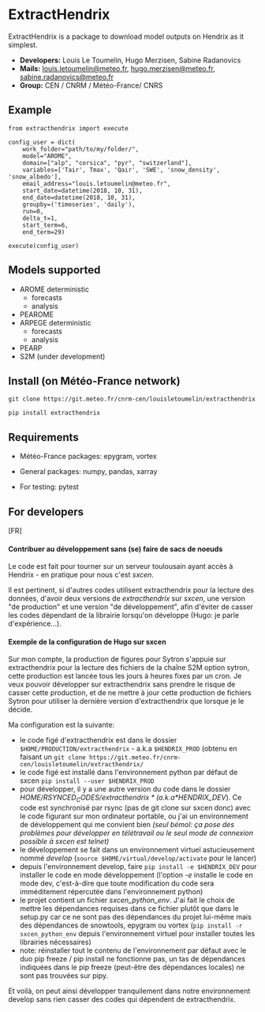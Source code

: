 # ExtractHendrix

ExtractHendrix is a package to download model outputs on Hendrix as it simplest.

- **Developers:** Louis Le Toumelin, Hugo Merzisen, Sabine Radanovics
- **Mails:** louis.letoumelin@meteo.fr, hugo.merzisen@meteo.fr, sabine.radanovics@meteo.fr
- **Group:** CEN / CNRM / Météo-France/ CNRS


Example
----------------------


    from extracthendrix import execute

    config_user = dict(
        work_folder="path/to/my/folder/",
        model="AROME",
        domain=["alp", "corsica", "pyr", "switzerland"],
        variables=['Tair', Tmax', 'Qair', 'SWE', 'snow_density', 'snow_albedo'],
        email_address="louis.letoumelin@meteo.fr",
        start_date=datetime(2018, 10, 31),
        end_date=datetime(2018, 10, 31),
        groupby=('timeseries', 'daily'),
        run=0,
        delta_t=1,
        start_term=6,
        end_term=29)

    execute(config_user)


Models supported
----------------------

- AROME deterministic
  - forecasts
  - analysis
- PEAROME
- ARPEGE deterministic
  - forecasts
  - analysis
- PEARP
- S2M (under development)

Install (on Météo-France network)
----------------------

    git clone https://git.meteo.fr/cnrm-cen/louisletoumelin/extracthendrix

    pip install extracthendrix


Requirements
----------------------
- Météo-France packages: epygram, vortex

- General packages: numpy, pandas, xarray

- For testing: pytest


For developers
----------------------
[FR]

#### Contribuer au développement sans (se) faire de sacs de noeuds

Le code est fait pour tourner sur un serveur toulousain ayant accès à Hendrix - en pratique pour nous c'est *sxcen*.

Il est pertinent, si d'autres codes utilisent extracthendrix pour la lecture des données, d'avoir deux versions de *extracthendrix* sur *sxcen*, une version "de production" et une version "de développement", afin d'éviter de casser les codes dépendant de la librairie lorsqu'on développe (Hugo: je parle d'expérience...).

#### Exemple de la configuration de Hugo sur sxcen

Sur mon compte, la production de figures pour Sytron s'appuie sur extracthendrix pour la lecture des fichiers de la chaîne S2M option sytron, cette production est lancée tous les jours à heures fixes par un cron. Je veux pouvoir développer sur extracthendrix sans prendre le risque de casser cette production, et de ne mettre à jour cette production de fichiers Sytron pour utiliser la dernière version d'extracthendrix que lorsque je le décide.

Ma configuration est la suivante:
- le code figé d'extracthendrix est dans le dossier `$HOME/PRODUCTION/extracthendrix` - a.k.a `$HENDRIX_PROD` (obtenu en faisant un `git clone https://git.meteo.fr/cnrm-cen/louisletoumelin/extracthendrix/`
- le code figé est installé dans l'environnement python par défaut de sxcen `pip install --user $HENDRIX_PROD`
- pour développer, il y a une autre version du code dans le dossier *$HOME/RSYNCED_CODES/extracthendrix* (a.k.a *$HENDRIX_DEV*). Ce code est synchronisé par rsync (pas de git clone sur sxcen donc) avec le code figurant sur mon ordinateur portable, ou j'ai un environnement de développement qui me convient bien *(seul bémol: ça pose des problèmes pour développer en télétravail ou le seul mode de connexion possible à sxcen est telnet)*
- le développement se fait dans un environnement virtuel astucieusement nommé *develop* (`source $HOME/virtual/develop/activate` pour le lancer)
- depuis l\'environnement develop, faire `pip install -e $HENDRIX_DEV` pour installer le code en mode développement (l'option *-e* installe le code en mode dev, c'est-à-dire que toute modification du code sera imméditement répercutée dans l'environnement python)
- le projet contient un fichier *sxcen_python_env*. J'ai fait le choix de mettre les dépendances requises dans ce fichier plutôt que dans le setup.py car ce ne sont pas des dépendances du projet lui-même mais des dépendances de snowtools, epygram ou vortex (`pip install -r sxcen_python_env` depuis l'environnement virtuel pour installer toutes les librairies nécessaires)
- note: réinstaller tout le contenu de l'environnement par défaut avec le duo pip freeze / pip install  ne fonctionne pas, un tas de dépendances indiquées dans le pip freeze (peut-être des dépendances locales) ne sont pas trouvées sur pipy.

Et voilà, on peut ainsi développer tranquilement dans notre environnement develop sans rien casser des codes qui dépendent de extracthendrix.
